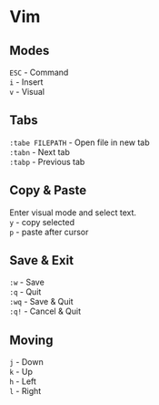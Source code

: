 # Vim

## Modes
`ESC` - Command  
`i` - Insert  
`v` - Visual

## Tabs
`:tabe FILEPATH` - Open file in new tab  
`:tabn` - Next tab  
`:tabp` - Previous tab

## Copy & Paste
Enter visual mode and select text.  
`y` - copy selected  
`p` - paste after cursor

## Save & Exit
`:w` - Save  
`:q` - Quit  
`:wq` - Save & Quit  
`:q!` - Cancel & Quit  

## Moving
`j` - Down  
`k` - Up  
`h` - Left  
`l` - Right
